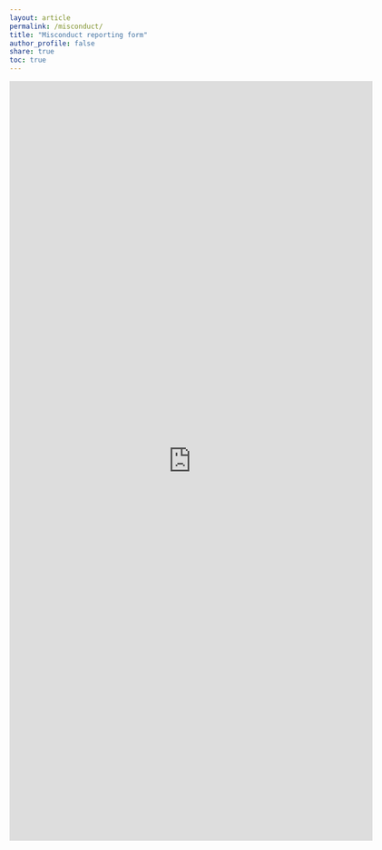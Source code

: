 ```yaml
---
layout: article
permalink: /misconduct/
title: "Misconduct reporting form"
author_profile: false
share: true
toc: true
---
```


<iframe src="https://docs.google.com/forms/d/e/1FAIpQLScFpSCchI1HBXbo-lyJCucK91afRSzE23eROqMavg5fUucMeA/viewform?embedded=true" width="640" height="1337" frameborder="0" marginheight="0" marginwidth="0">Loading…</iframe>